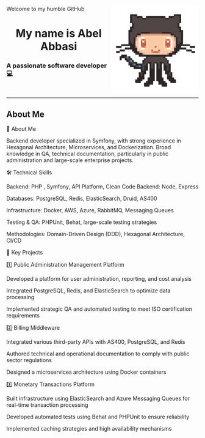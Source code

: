 Welcome to my humble GitHub
<img align='right' src="https://raw.githubusercontent.com/iCharlesZ/FigureBed/master/img/octocat.gif" width="230"> <h1 align = "center"> My name is Abel Abbasi </h1> <h3 align = "left"> A passionate software developer 💻 </h3> </br> <hr> <h2 align = "left"> About Me </h2>
🚀 About Me

Backend developer specialized in Symfony, with strong experience in Hexagonal Architecture, Microservices, and Dockerization. 
Broad knowledge in QA, technical documentation, particularly in public administration and large-scale enterprise projects.

🛠️ Technical Skills

Backend: PHP , Symfony, API Platform, Clean Code
Backend: Node, Express

Databases: PostgreSQL, Redis, ElasticSearch, Druid, AS400

Infrastructure: Docker, AWS, Azure, RabbitMQ, Messaging Queues

Testing & QA: PHPUnit, Behat, large-scale testing strategies

Methodologies: Domain-Driven Design (DDD), Hexagonal Architecture, CI/CD

📌 Key Projects

1️⃣ Public Administration Management Platform

Developed a platform for user administration, reporting, and cost analysis

Integrated PostgreSQL, Redis, and ElasticSearch to optimize data processing

Implemented strategic QA and automated testing to meet ISO certification requirements

2️⃣ Billing Middleware

Integrated various third-party APIs with AS400, PostgreSQL, and Redis

Authored technical and operational documentation to comply with public sector regulations

Designed a microservices architecture using Docker containers

3️⃣ Monetary Transactions Platform

Built infrastructure using ElasticSearch and Azure Messaging Queues for real-time transaction processing

Developed automated tests using Behat and PHPUnit to ensure reliability

Implemented caching strategies and high availability mechanisms


